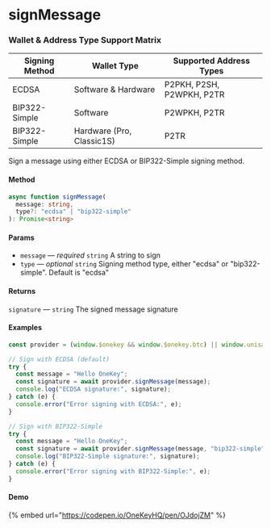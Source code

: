 # signMessage

### Wallet & Address Type Support Matrix

| Signing Method | Wallet Type               | Supported Address Types   |
| -------------- | ------------------------- | ------------------------- |
| ECDSA          | Software & Hardware       | P2PKH, P2SH, P2WPKH, P2TR |
| BIP322-Simple  | Software                  | P2WPKH, P2TR              |
| BIP322-Simple  | Hardware (Pro, Classic1S) | P2TR                      |

Sign a message using either ECDSA or BIP322-Simple signing method.

#### Method

```typescript
async function signMessage(
  message: string,
  type?: "ecdsa" | "bip322-simple"
): Promise<string>
```

#### Params

* `message` — _required_ `string` A string to sign
* `type` — _optional_ `string` Signing method type, either "ecdsa" or "bip322-simple". Default is "ecdsa"

#### Returns

`signature` — `string` The signed message signature

#### Examples

```typescript
const provider = (window.$onekey && window.$onekey.btc) || window.unisat;

// Sign with ECDSA (default)
try {
  const message = "Hello OneKey";
  const signature = await provider.signMessage(message);
  console.log("ECDSA signature:", signature);
} catch (e) {
  console.error("Error signing with ECDSA:", e);
}

// Sign with BIP322-Simple
try {
  const message = "Hello OneKey";
  const signature = await provider.signMessage(message, "bip322-simple");
  console.log("BIP322-Simple signature:", signature);
} catch (e) {
  console.error("Error signing with BIP322-Simple:", e);
}
```

#### Demo

{% embed url="https://codepen.io/OneKeyHQ/pen/OJdojZM" %}
